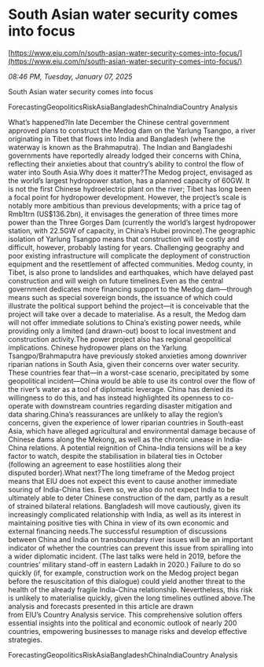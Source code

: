 # South Asian water security comes into focus

[https://www.eiu.com/n/south-asian-water-security-comes-into-focus/](https://www.eiu.com/n/south-asian-water-security-comes-into-focus/)

*08:46 PM, Tuesday, January 07, 2025*

South Asian water security comes into focus

ForecastingGeopoliticsRiskAsiaBangladeshChinaIndiaCountry Analysis

What’s happened?In late December the Chinese central government approved plans to construct the Medog dam on the Yarlung Tsangpo, a river originating in Tibet that flows into India and Bangladesh (where the waterway is known as the Brahmaputra). The Indian and Bangladeshi governments have reportedly already lodged their concerns with China, reflecting their anxieties about that country’s ability to control the flow of water into South Asia.Why does it matter?The Medog project, envisaged as the world’s largest hydropower station, has a planned capacity of 60GW. It is not the first Chinese hydroelectric plant on the river; Tibet has long been a focal point for hydropower development. However, the project’s scale is notably more ambitious than previous developments; with a price tag of Rmb1trn (US$136.2bn), it envisages the generation of three times more power than the Three Gorges Dam (currently the world’s largest hydropower station, with 22.5GW of capacity, in China’s Hubei province).The geographic isolation of Yarlung Tsangpo means that construction will be costly and difficult, however, probably lasting for years. Challenging geography and poor existing infrastructure will complicate the deployment of construction equipment and the resettlement of affected communities. Medog county, in Tibet, is also prone to landslides and earthquakes, which have delayed past construction and will weigh on future timelines.Even as the central government dedicates more financing support to the Medog dam—through means such as special sovereign bonds, the issuance of which could illustrate the political support behind the project—it is conceivable that the project will take over a decade to materialise. As a result, the Medog dam will not offer immediate solutions to China’s existing power needs, while providing only a limited (and drawn-out) boost to local investment and construction activity.The power project also has regional geopolitical implications. Chinese hydropower plans on the Yarlung Tsangpo/Brahmaputra have previously stoked anxieties among downriver riparian nations in South Asia, given their concerns over water security. These countries fear that—in a worst-case scenario, precipitated by some geopolitical incident—China would be able to use its control over the flow of the river’s water as a tool of diplomatic leverage. China has denied its willingness to do this, and has instead highlighted its openness to co-operate with downstream countries regarding disaster mitigation and data sharing.China’s reassurances are unlikely to allay the region’s concerns, given the experience of lower riparian countries in South-east Asia, which have alleged agricultural and environmental damage because of Chinese dams along the Mekong, as well as the chronic unease in India-China relations. A potential reignition of China-India tensions will be a key factor to watch, despite the stabilisation in bilateral ties in October (following an agreement to ease hostilities along their disputed border).What next?The long timeframe of the Medog project means that EIU does not expect this event to cause another immediate souring of India-China ties. Even so, we also do not expect India to be ultimately able to deter Chinese construction of the dam, partly as a result of strained bilateral relations. Bangladesh will move cautiously, given its increasingly complicated relationship with India, as well as its interest in maintaining positive ties with China in view of its own economic and external financing needs.The successful resumption of discussions between China and India on transboundary river issues will be an important indicator of whether the countries can prevent this issue from spiralling into a wider diplomatic incident. (The last talks were held in 2019, before the countries’ military stand-off in eastern Ladakh in 2020.) Failure to do so quickly (if, for example, construction work on the Medog project began before the resuscitation of this dialogue) could yield another threat to the health of the already fragile India-China relationship. Nevertheless, this risk is unlikely to materialise quickly, given the long timelines outlined above.The analysis and forecasts presented in this article are drawn from EIU’s Country Analysis service. This comprehensive solution offers essential insights into the political and economic outlook of nearly 200 countries, empowering businesses to manage risks and develop effective strategies.

ForecastingGeopoliticsRiskAsiaBangladeshChinaIndiaCountry Analysis


